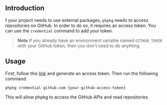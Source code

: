 ## Introduction

f your project needs to use external packages, `phpkg` needs to access repositories on GitHub. 
In order to do so, it requires an access token. 
You can use the `credential` command to add your token.

> **Note**
> If you already have an environment variable named `GITHUB_TOKEN` with your GitHub token, then you don't need to do anything.

## Usage

First, follow this [link](https://docs.github.com/en/authentication/keeping-your-account-and-data-secure/creating-a-personal-access-token) 
and generate an access token. Then run the following command:

```shell
phpkg credential github.com {your-github-access-token}
```

This will allow phpkg to access the GitHub APIs and read repositories.

